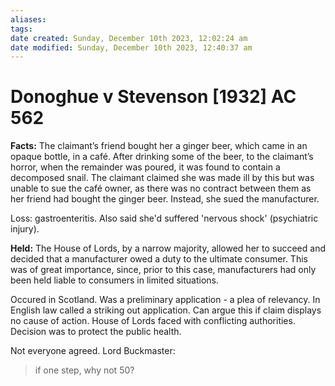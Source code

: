 ```yaml
---
aliases: 
tags: 
date created: Sunday, December 10th 2023, 12:02:24 am
date modified: Sunday, December 10th 2023, 12:40:37 am
---
```


# Donoghue v Stevenson [1932] AC 562

**Facts:** The claimant’s friend bought her a ginger beer, which came in an opaque bottle, in a café. After drinking some of the beer, to the claimant’s horror, when the remainder was poured, it was found to contain a decomposed snail. The claimant claimed she was made ill by this but was unable to sue the café owner, as there was no contract between them as her friend had bought the ginger beer. Instead, she sued the manufacturer.

Loss: gastroenteritis. Also said she'd suffered 'nervous shock' (psychiatric injury).

**Held:** The House of Lords, by a narrow majority, allowed her to succeed and decided that a manufacturer owed a duty to the ultimate consumer. This was of great importance, since, prior to this case, manufacturers had only been held liable to consumers in limited situations.

Occured in Scotland. Was a preliminary application - a plea of relevancy. In English law called a striking out application. Can argue this if claim displays no cause of action. House of Lords faced with conflicting authorities. Decision was to protect the public health.

Not everyone agreed. Lord Buckmaster:

> if one step, why not 50?
